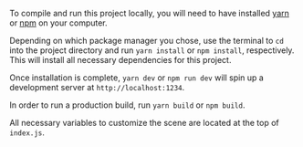 To compile and run this project locally, you will need to have installed [yarn](https://classic.yarnpkg.com/en/docs/install) or [npm](https://nodejs.org/en/download/) on your computer.

Depending on which package manager you chose, use the terminal to `cd` into the project directory and run `yarn install` or `npm install`, respectively. This will install all necessary dependencies for this project.

Once installation is complete, `yarn dev` or `npm run dev` will spin up a development server at `http://localhost:1234`.

In order to run a production build, run `yarn build` or `npm build`.

All necessary variables to customize the scene are located at the top of `index.js`.